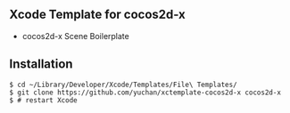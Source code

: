 Xcode Template for cocos2d-x
------------------------------

- cocos2d-x Scene Boilerplate

## Installation

    $ cd ~/Library/Developer/Xcode/Templates/File\ Templates/
    $ git clone https://github.com/yuchan/xctemplate-cocos2d-x cocos2d-x
    $ # restart Xcode
